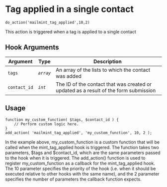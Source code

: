 # Tag applied in a single contact

<Badge type="tip" vertical="top" text="Mail Mint Core" /> <Badge type="warning" vertical="top" text="Basic" />

```do_action('mailmint_tag_applied',10,2)```

This action is triggered when a tag is applied to a single contact


## Hook Arguments

| Argument     | Type       | Description                            |
|--------------|------------|----------------------------------------|
| `tags`       | _`array`_  | An array of the lists to which the contact was added  |
| `contact_id` | _`int`_    | The ID of the contact that was created or updated as a result of the form submission  |


## Usage

```
function my_custom_function( $tags, $contact_id ) {
    // Perform custom logic here.
}
add_action( 'mailmint_tag_applied', 'my_custom_function', 10, 2 );
```

In the example above, my_custom_function is a custom function that will be called when the mint_tag_applied hook is triggered. The function takes two parameters, $tags and $contact_id, which are the same parameters passed to the hook when it is triggered.
The add_action() function is used to register my_custom_function as a callback for the mint_tag_applied hook. The 10 parameter specifies the priority of the hook (i.e. when it should be executed relative to other hooks with the same name), and the 2 parameter specifies the number of parameters the callback function expects.
